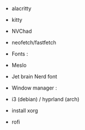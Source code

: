 - alacritty 
- kitty 
- NVChad
- neofetch/fastfetch



- Fonts : 
- Meslo 
- Jet brain Nerd font 



- Window manager :
- i3 (debian) / hyprland (arch) 
- install xorg
- rofi 






